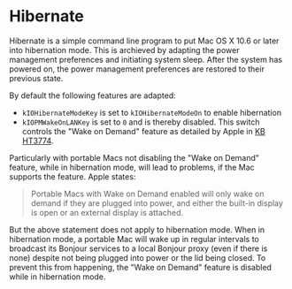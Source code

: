 Hibernate
=========

Hibernate is a simple command line program to put Mac OS X 10.6 or later into hibernation mode. This is archieved by adapting the power management preferences and initiating system sleep. After the system has powered on, the power management preferences are restored to their previous state.

By default the following features are adapted:

* `kIOHibernateModeKey` is set to `kIOHibernateModeOn` to enable hibernation
* `kIOPMWakeOnLANKey` is set to `0` and is thereby disabled. This switch controls the "Wake on Demand" feature as detailed by Apple in [KB HT3774](http://support.apple.com/kb/HT3774).

Particularly with portable Macs not disabling the "Wake on Demand" feature, while in hibernation mode, will lead to problems, if the Mac supports the feature. Apple states:

> Portable Macs with Wake on Demand enabled will only wake on demand if they are plugged into power, and either the built-in display is open or an external display is attached.

But the above statement does not apply to hibernation mode. When in hibernation mode, a portable Mac will wake up in regular intervals to broadcast its Bonjour services to a local Bonjour proxy (even if there is none) despite not being plugged into power or the lid being closed. To prevent this from happening, the "Wake on Demand" feature is disabled while in hibernation mode.
